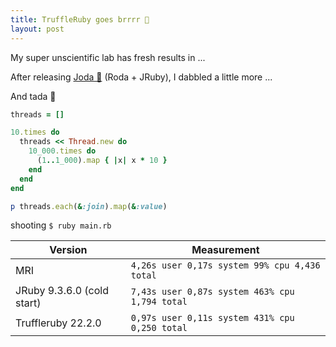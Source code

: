```yaml
---
title: TruffleRuby goes brrrr 🥳
layout: post
---
```


My super unscientific lab has fresh results in ...

After releasing [Joda 🖖](https://github.com/simonneutert/Joda) (Roda + JRuby), I dabbled a little more ...

And tada 🥁

```ruby 
threads = []

10.times do
  threads << Thread.new do
    10_000.times do
      (1..1_000).map { |x| x * 10 }
    end
  end
end

p threads.each(&:join).map(&:value)
```

shooting `$ ruby main.rb`

| Version                    | Measurement                                    |
|----------------------------|------------------------------------------------|
| MRI                        | `4,26s user 0,17s system 99% cpu 4,436 total`  |
| JRuby 9.3.6.0 (cold start) | `7,43s user 0,87s system 463% cpu 1,794 total` |
| Truffleruby 22.2.0         | `0,97s user 0,11s system 431% cpu 0,250 total` |

